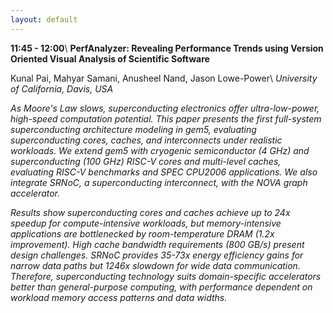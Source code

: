 ```yaml
---
layout: default
---
```


**11:45 - 12:00**\\
**PerfAnalyzer: Revealing Performance Trends using Version Oriented Visual Analysis of Scientific Software**

Kunal Pai, Mahyar Samani, Anusheel Nand, Jason Lowe-Power\\
_University of California, Davis, USA_

_As Moore's Law slows, superconducting electronics offer ultra-low-power, high-speed computation potential. This paper presents the first full-system superconducting architecture modeling in gem5, evaluating superconducting cores, caches, and interconnects under realistic workloads. We extend gem5 with cryogenic semiconductor (4 GHz) and superconducting (100 GHz) RISC-V cores and multi-level caches, evaluating RISC-V benchmarks and SPEC CPU2006 applications. We also integrate SRNoC, a superconducting interconnect, with the NOVA graph accelerator._

_Results show superconducting cores and caches achieve up to 24x speedup for compute-intensive workloads, but memory-intensive applications are bottlenecked by room-temperature DRAM (1.2x improvement). High cache bandwidth requirements (800 GB/s) present design challenges. SRNoC provides 35-73x energy efficiency gains for narrow data paths but 1246x slowdown for wide data communication. Therefore, superconducting technology suits domain-specific accelerators better than general-purpose computing, with performance dependent on workload memory access patterns and data widths._
